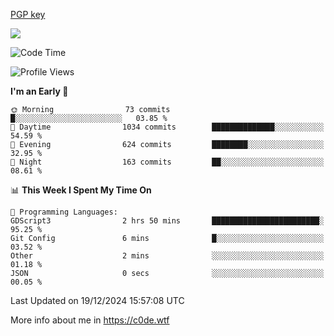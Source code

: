 [PGP key](https://c0de.wtf/urwq.asc)

<a href="https://wakatime.com"><img src="https://wakatime.com/share/@c0dezin/b7f18a7c-ab3a-40b8-8bc7-b1b7bf71f1d6.svg" /></a>

<!--START_SECTION:waka-->
![Code Time](http://img.shields.io/badge/Code%20Time-160%20hrs%2042%20mins-blue)

![Profile Views](http://img.shields.io/badge/Profile%20Views-0-blue)

**I'm an Early 🐤** 

```text
🌞 Morning                73 commits          █░░░░░░░░░░░░░░░░░░░░░░░░   03.85 % 
🌆 Daytime                1034 commits        ██████████████░░░░░░░░░░░   54.59 % 
🌃 Evening                624 commits         ████████░░░░░░░░░░░░░░░░░   32.95 % 
🌙 Night                  163 commits         ██░░░░░░░░░░░░░░░░░░░░░░░   08.61 % 
```


📊 **This Week I Spent My Time On** 

```text
💬 Programming Languages: 
GDScript3                2 hrs 50 mins       ████████████████████████░   95.25 % 
Git Config               6 mins              █░░░░░░░░░░░░░░░░░░░░░░░░   03.52 % 
Other                    2 mins              ░░░░░░░░░░░░░░░░░░░░░░░░░   01.18 % 
JSON                     0 secs              ░░░░░░░░░░░░░░░░░░░░░░░░░   00.05 % 
```


 Last Updated on 19/12/2024 15:57:08 UTC
<!--END_SECTION:waka-->

More info about me in https://c0de.wtf
